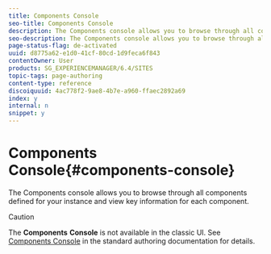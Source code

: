 ```yaml
---
title: Components Console
seo-title: Components Console
description: The Components console allows you to browse through all components defined for your instance and view key information for each component.
seo-description: The Components console allows you to browse through all components defined for your instance and view key information for each component.
page-status-flag: de-activated
uuid: d8775a62-e1d0-41cf-80cd-1d9feca6f843
contentOwner: User
products: SG_EXPERIENCEMANAGER/6.4/SITES
topic-tags: page-authoring
content-type: reference
discoiquuid: 4ac778f2-9ae8-4b7e-a960-ffaec2892a69
index: y
internal: n
snippet: y
---
```


# Components Console{#components-console}

The Components console allows you to browse through all components defined for your instance and view key information for each component.

>[!CAUTION]
>
>The **Components** **Console** is not available in the classic UI. See [Components Console](../../../sites/authoring/using/default-components-console.md) in the standard authoring documentation for details.

